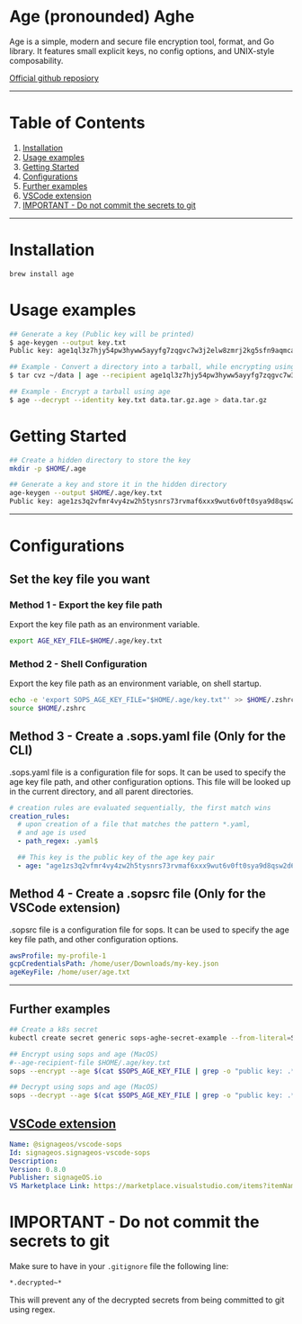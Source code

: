 # Age (pronounded) Aghe

Age is a simple, modern and secure file encryption tool, format, and Go library. It features small explicit keys, no config options, and UNIX-style composability.

[Official github reposiory](https://github.com/FiloSottile/age)

---

# Table of Contents

1. [Installation](#installation)
2. [Usage examples](#usage-examples)
3. [Getting Started](#getting-started)
4. [Configurations](#configurations)
5. [Further examples](#further-examples)
6. [VSCode extension](#vscode-extension)
7. [IMPORTANT - Do not commit the secrets to git](#important---do-not-commit-the-secrets-to-git)

---

# Installation

```bash
brew install age
```

# Usage examples

```bash
## Generate a key (Public key will be printed)
$ age-keygen --output key.txt
Public key: age1ql3z7hjy54pw3hyww5ayyfg7zqgvc7w3j2elw8zmrj2kg5sfn9aqmcac8p

## Example - Convert a directory into a tarball, while encrypting using age
$ tar cvz ~/data | age --recipient age1ql3z7hjy54pw3hyww5ayyfg7zqgvc7w3j2elw8zmrj2kg5sfn9aqmcac8p > data.tar.gz.age

## Example - Encrypt a tarball using age
$ age --decrypt --identity key.txt data.tar.gz.age > data.tar.gz
```

# Getting Started

```bash
## Create a hidden directory to store the key
mkdir -p $HOME/.age

## Generate a key and store it in the hidden directory
age-keygen --output $HOME/.age/key.txt
Public key: age1zs3q2vfmr4vy4zw2h5tysnrs73rvmaf6xxx9wut6v0ft0sya9d8qsw2d6f
```

---

# Configurations

## Set the key file you want

### Method 1 - Export the key file path

Export the key file path as an environment variable.

```bash
export AGE_KEY_FILE=$HOME/.age/key.txt
```

### Method 2 - Shell Configuration

Export the key file path as an environment variable, on shell startup.

```bash
echo -e 'export SOPS_AGE_KEY_FILE="$HOME/.age/key.txt"' >> $HOME/.zshrc
source $HOME/.zshrc
```

## Method 3 - Create a .sops.yaml file (Only for the CLI)

.sops.yaml file is a configuration file for sops. It can be used to specify the age key file path, and other configuration options.
This file will be looked up in the current directory, and all parent directories.

```yaml
# creation rules are evaluated sequentially, the first match wins
creation_rules:
  # upon creation of a file that matches the pattern *.yaml,
  # and age is used
  - path_regex: .yaml$

  ## This key is the public key of the age key pair
  - age: "age1zs3q2vfmr4vy4zw2h5tysnrs73rvmaf6xxx9wut6v0ft0sya9d8qsw2d6f"
```

## Method 4 - Create a .sopsrc file (Only for the VSCode extension)

.sopsrc file is a configuration file for sops. It can be used to specify the age key file path, and other configuration options.

```yaml
awsProfile: my-profile-1
gcpCredentialsPath: /home/user/Downloads/my-key.json
ageKeyFile: /home/user/age.txt
```

---

## Further examples

```bash
## Create a k8s secret
kubectl create secret generic sops-aghe-secret-example --from-literal=SECRET1=password --from-literal=SECRET2=securepassword --dry-run=client -o yaml > secrets.yaml

## Encrypt using sops and age (MacOS)
#--age-recipient-file $HOME/.age/key.txt
sops --encrypt --age $(cat $SOPS_AGE_KEY_FILE | grep -o "public key: .*" | awk '{print $NF}') --encrypted-regex '^(data|stringData)$' --in-place ./secrets.yaml

## Decrypt using sops and age (MacOS)
sops --decrypt --age $(cat $SOPS_AGE_KEY_FILE | grep -o "public key: .*" | awk '{print $NF}') --encrypted-regex '^(data|stringData)$' --in-place ./secrets.yaml
```

## [VSCode extension](https://marketplace.visualstudio.com/items?itemName=signageos.signageos-vscode-sops)

```yaml
Name: @signageos/vscode-sops
Id: signageos.signageos-vscode-sops
Description:
Version: 0.8.0
Publisher: signageOS.io
VS Marketplace Link: https://marketplace.visualstudio.com/items?itemName=signageos.signageos-vscode-sops
```

# IMPORTANT - Do not commit the secrets to git

Make sure to have in your `.gitignore` file the following line:

```bash
*.decrypted~*
```

This will prevent any of the decrypted secrets from being committed to git using regex.
